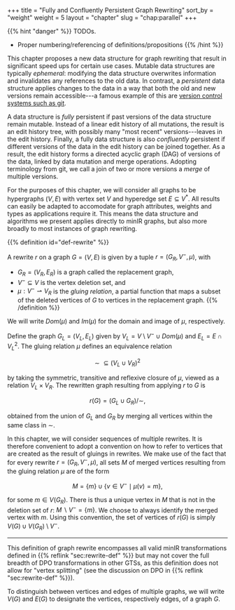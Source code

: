 +++
title = "Fully and Confluently Persistent Graph Rewriting"
sort_by = "weight"
weight = 5
layout = "chapter"
slug = "chap:parallel"
+++

<!-- prettier-ignore-start -->

{{% hint "danger" %}} TODOs.

- Proper numbering/referencing of definitions/propositions {{% /hint %}}
<!-- prettier-ignore-end -->

This chapter proposes a new data structure for graph rewriting that result in
significant speed ups for certain use cases. Mutable data structures are
typically _ephemeral_: modifying the data structure overwrites information and
invalidates any references to the old data. In contrast, a _persistent_ data
structure applies changes to the data in a way that both the old and new
versions remain accessible---a famous example of this are
[version control systems such as git](https://martinfowler.com/bliki/VersionControlTools.html).

A data structure is _fully_ persistent if past versions of the data structure
remain mutable. Instead of a linear edit history of all mutations, the result is
an edit history tree, with possibly many "most recent" versions---leaves in the
edit history. Finally, a fully data structure is also _confluently_ persistent
if different versions of the data in the edit history can be joined together. As
a result, the edit history forms a directed acyclic graph (DAG) of versions of
the data, linked by data mutation and merge operations. Adopting terminology
from git, we call a join of two or more versions a _merge_ of multiple versions.

For the purposes of this chapter, we will consider all graphs to be hypergraphs
$(V, E)$ with vertex set $V$ and hyperedge set $E \subseteq V^\ast$. All results
can easily be adapted to accomodate for graph attributes, weights and types as
applications require it. This means the data structure and algorithms we present
applies directly to minIR graphs, but also more broadly to most instances of
graph rewriting.

<!-- prettier-ignore -->
{{% definition id="def-rewrite" %}}

A rewrite $r$ on a graph $G = (V, E)$ is given by a tuple $r = (G_R, V^-, \mu)$,
with

- $G_R = (V_R, E_R)$ is a graph called the replacement graph,
- $V^- \subseteq V$ is the vertex deletion set, and
- $\mu: V^- \rightharpoonup V_R$ is the _gluing relation_, a partial function
  that maps a subset of the deleted vertices of $G$ to vertices in the
  replacement graph.
  <!-- prettier-ignore -->
  {{% /definition %}}

We will write $Dom(\mu)$ and $Im(\mu)$ for the domain and image of $\mu$,
respectively.

Define the graph $G_L = (V_L, E_L)$ given by
$V_L = V \setminus V^- \cup Dom(\mu)$ and $E_L = E \cap V_L^2$. The gluing
relation $\mu$ defines an equivalence relation

$$\sim \ \subseteq (V_L \cup V_R)^2$$

by taking the symmetric, transitive and reflexive closure of $\mu$, viewed as a
relation $V_L \times V_R$. The rewritten graph resulting from applying $r$ to
$G$ is

$$r(G) = (G_L \cup G_R) / \sim,$$

obtained from the union of $G_L$ and $G_R$ by merging all vertices within the
same class in $\sim$.

In this chapter, we will consider sequences of multiple rewrites. It is
therefore convenient to adopt a convention on how to refer to vertices that are
created as the result of gluings in rewrites. We make use of the fact that for
every rewrite $r = (G_R, V^-, \mu)$, all sets $M$ of merged vertices resulting
from the gluing relation $\mu$ are of the form

$$M = \{ m \} \cup \{ v \in V^- \mid \mu(v) = m \},$$

for some $m \in V(G_R)$. There is thus a unique vertex in $M$ that is not in the
deletion set of $r$: $M \smallsetminus V^- = \{ m \}$. We choose to always
identify the merged vertex with $m$. Using this convention, the set of vertices
of $r(G)$ is simply $V(G) \cup V(G_R) \setminus V^-$.

---

This definition of graph rewrite encompasses all valid minIR transformations
defined in {{% reflink "sec:rewrite-def" %}} but may not cover the full breadth
of DPO transformations in other GTSs, as this definition does not allow for
"vertex splitting" (see the discussion on DPO in
{{% reflink "sec:rewrite-def" %}}).

To distinguish between vertices and edges of multiple graphs, we will write
$V(G)$ and $E(G)$ to designate the vertices, respectively edges, of a graph $G$.
